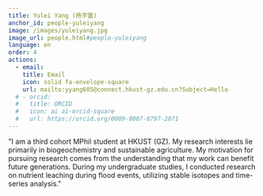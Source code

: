 ```yaml
---
title: Yulei Yang (杨宇雷)
anchor_id: people-yuleiyang
image: /images/yuleiyang.jpg
image_url: people.html#people-yuleiyang
language: en
order: 4
actions:
  - email:
    title: Email
    icon: solid fa-envelope-square
    url: mailto:yyang605@connect.hkust-gz.edu.cn?Subject=Hello
  # - orcid:
  #   title: ORCID
  #   icon: ai ai-orcid-square
  #   url: https://orcid.org/0009-0007-8797-2871
---
```


"I am a third cohort MPhil student at HKUST (GZ). My research interests lie primarily in biogeochemistry and sustainable agriculture. My motivation for pursuing research comes from the understanding that my work can benefit future generations. During my undergraduate studies, I conducted research on nutrient leaching during flood events, utilizing stable isotopes and time-series analysis."

<!-- Check out Xinghao’s personal website [here](https://xinghaoj.github.io). -->
